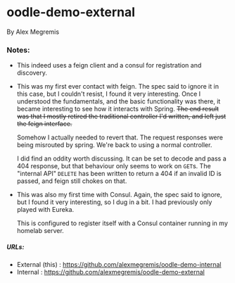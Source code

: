# oodle-demo-external
By Alex Megremis
### Notes:
- This indeed uses a feign client and a consul for registration and discovery.
- This was my first ever contact with feign. The spec said to ignore it in this case, but I couldn't resist, I found it very interesting. Once I understood the fundamentals, and the basic functionality was there, it became interesting to see how it interacts with Spring. ~~The end result was that I mostly retired the traditional controller I'd written, and left just the feign interface.~~
  
  Somehow I actually needed to revert that. The request responses were being misrouted by spring. We're back to using a normal controller. 
    
  I did find an oddity worth discussing. It can be set to decode and pass a 404 response, but that behaviour only seems to work on `GET`s. The "internal API" `DELETE` has been written to return a 404 if an invalid ID is passed, and feign still chokes on that.
- This was also my first time with Consul. Again, the spec said to ignore, but I found it very interesting, so I dug in a bit. I had previously only played with Eureka.
  
  This is configured to register itself with a Consul container running in my homelab server.

##### URLs:
- External (this) : https://github.com/alexmegremis/oodle-demo-internal
- Internal : https://github.com/alexmegremis/oodle-demo-external
